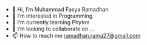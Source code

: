 - 👋 Hi, I’m Muhammad Fasya Ramadhan
- 👀 I’m interested in Programming
- 🌱 I’m currently learning Phyton
- 💞️ I’m looking to collaborate on ...
- 📫 How to reach me ramadhan.rama27@gmail.com

<!---
Ramadhan3011/Ramadhan3011 is a ✨ special ✨ repository because its `README.md` (this file) appears on your GitHub profile.
You can click the Preview link to take a look at your changes.
--->
